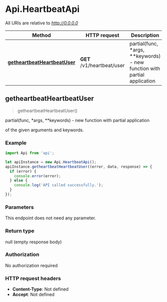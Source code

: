 # Api.HeartbeatApi

All URIs are relative to *http://0.0.0.0*

Method | HTTP request | Description
------------- | ------------- | -------------
[**getheartbeatHeartbeatUser**](HeartbeatApi.md#getheartbeatHeartbeatUser) | **GET** /v1/heartbeat/user | partial(func, *args, **keywords) - new function with partial application



## getheartbeatHeartbeatUser

> getheartbeatHeartbeatUser()

partial(func, *args, **keywords) - new function with partial application

of the given arguments and keywords.

### Example

```javascript
import Api from 'api';

let apiInstance = new Api.HeartbeatApi();
apiInstance.getheartbeatHeartbeatUser((error, data, response) => {
  if (error) {
    console.error(error);
  } else {
    console.log('API called successfully.');
  }
});
```

### Parameters

This endpoint does not need any parameter.

### Return type

null (empty response body)

### Authorization

No authorization required

### HTTP request headers

- **Content-Type**: Not defined
- **Accept**: Not defined

